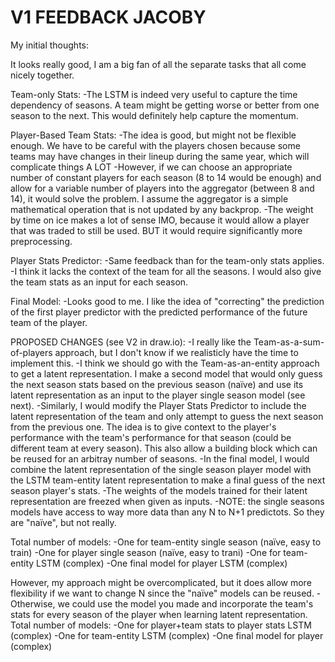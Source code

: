# V1 FEEDBACK JACOBY

My initial thoughts:

It looks really good, I am a big fan of all the separate tasks that all come nicely together.


Team-only Stats:
-The LSTM is indeed very useful to capture the time dependency of seasons. A team might be getting worse or better from one season to the next. This would definitely help capture the momentum.


Player-Based Team Stats:
-The idea is good, but might not be flexible enough. We have to be careful with the players chosen because some teams may have changes in their lineup during the same year, which will complicate things A LOT
-However, if we can choose an appropriate number of constant players for each season (8 to 14 would be enough) and allow for a variable number of players into the aggregator (between 8 and 14), it would solve the problem. I assume the aggregator is a simple mathematical operation that is not updated by any backprop. 
-The weight by time on ice makes a lot of sense IMO, because it would allow a player that was traded to still be used. BUT it would require significantly more preprocessing.


Player Stats Predictor:
-Same feedback than for the team-only stats applies.
-I think it lacks the context of the team for all the seasons. I would also give the team stats as an input for each season.

Final Model:
-Looks good to me. I like the idea of "correcting" the prediction of the first player predictor with the predicted performance of the future team of the player.


PROPOSED CHANGES (see V2 in draw.io):
-I really like the Team-as-a-sum-of-players approach, but I don't know if we realisticly have the time to implement this.
-I think we should go with the Team-as-an-entity approach to get a latent representation. I make a second model that would only guess the next season stats based on the previous season (naïve) and use its latent representation as an input to the player single season model (see next).
-Similarly, I would modify the Player Stats Predictor to include the latent representation of the team and only attempt to guess the next season from the previous one. The idea is to give context to the player's performance with the team's performance for that season (could be different team at every season). This also allow a building block which can be reused for an arbitray number of seasons.
-In the final model, I would combine the latent representation of the single season player model with the LSTM team-entity latent representation to make a final guess of the next season player's stats.
-The weights of the models trained for their latent representation are freezed when given as inputs.
-NOTE: the single seasons models have access to way more data than any N to N+1 predictots. So they are "naïve", but not really.

Total number of models:
-One for team-entity single season (naïve, easy to train)
-One for player single season (naïve, easy to trani)
-One for team-entity LSTM (complex)
-One final model for player LSTM (complex)

However, my approach might be overcomplicated, but it does allow more flexibility if we want to change N since the "naïve" models can be reused.
-Otherwise, we could use the model you made and incorporate the team's stats for every season of the player when learning latent representation.
Total number of models:
-One for player+team stats to player stats LSTM (complex)
-One for team-entity LSTM (complex)
-One final model for player (complex)